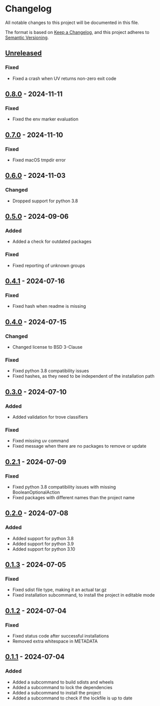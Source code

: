 # Changelog

All notable changes to this project will be documented in this file.

The format is based on [Keep a Changelog], and this project adheres to [Semantic Versioning].

## [Unreleased]

### Fixed

-   Fixed a crash when UV returns non-zero exit code

## [0.8.0] - 2024-11-11

### Fixed

-   Fixed the env marker evaluation

## [0.7.0] - 2024-11-10

### Fixed

-   Fixed macOS tmpdir error

## [0.6.0] - 2024-11-03

### Changed

-   Dropped support for python 3.8

## [0.5.0] - 2024-09-06

### Added

-   Added a check for outdated packages

### Fixed

-   Fixed reporting of unknown groups

## [0.4.1] - 2024-07-16

### Fixed

-   Fixed hash when readme is missing

## [0.4.0] - 2024-07-15

### Changed

-   Changed license to BSD 3-Clause

### Fixed

-   Fixed python 3.8 compatibility issues
-   Fixed hashes, as they need to be independent of the installation path

## [0.3.0] - 2024-07-10

### Added

-   Added validation for trove classifiers

### Fixed

-   Fixed missing uv command
-   Fixed message when there are no packages to remove or update

## [0.2.1] - 2024-07-09

### Fixed

-   Fixed python 3.8 compatibility issues with missing BooleanOptionalAction
-   Fixed packages with different names than the project name

## [0.2.0] - 2024-07-08

### Added

-   Added support for python 3.8
-   Added support for python 3.9
-   Added support for python 3.10

## [0.1.3] - 2024-07-05

### Fixed

-   Fixed sdist file type, making it an actual tar.gz
-   Fixed installation subcommand, to install the project in editable mode

## [0.1.2] - 2024-07-04

### Fixed

-   Fixed status code after successful installations
-   Removed extra whitespace in METADATA

## [0.1.1] - 2024-07-04

### Added

-   Added a subcommand to build sdists and wheels
-   Added a subcommand to lock the dependencies
-   Added a subcommand to install the project
-   Added a subcommand to check if the lockfile is up to date

[Keep a Changelog]: https://keepachangelog.com/en/1.0.0/
[Semantic Versioning]: https://semver.org/spec/v2.0.0.html
[Unreleased]: https://github.com/spapanik/phosphorus/compare/v0.8.0...main
[0.8.0]: https://github.com/spapanik/phosphorus/compare/v0.7.0...v0.8.0
[0.7.0]: https://github.com/spapanik/phosphorus/compare/v0.6.0...v0.7.0
[0.6.0]: https://github.com/spapanik/phosphorus/compare/v0.5.0...v0.6.0
[0.5.0]: https://github.com/spapanik/phosphorus/compare/v0.4.1...v0.5.0
[0.4.1]: https://github.com/spapanik/phosphorus/compare/v0.4.0...v0.4.1
[0.4.0]: https://github.com/spapanik/phosphorus/compare/v0.3.0...v0.4.0
[0.3.0]: https://github.com/spapanik/phosphorus/compare/v0.2.1...v0.3.0
[0.2.1]: https://github.com/spapanik/phosphorus/compare/v0.2.0...v0.2.1
[0.2.0]: https://github.com/spapanik/phosphorus/compare/v0.1.3...v0.2.0
[0.1.3]: https://github.com/spapanik/eulertools/compare/v0.1.2...v0.1.3
[0.1.2]: https://github.com/spapanik/eulertools/compare/v0.1.1...v0.1.2
[0.1.1]: https://github.com/spapanik/eulertools/releases/tag/v0.1.1
